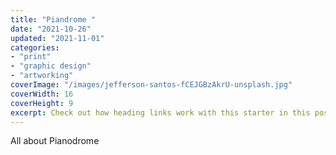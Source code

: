 ```yaml
---
title: "Piandrome "
date: "2021-10-26"
updated: "2021-11-01"
categories:
- "print"
- "graphic design"
- "artworking"
coverImage: "/images/jefferson-santos-fCEJGBzAkrU-unsplash.jpg"
coverWidth: 16
coverHeight: 9
excerpt: Check out how heading links work with this starter in this post.
---
```


All about Pianodrome